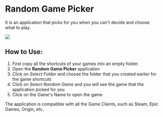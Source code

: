# Random Game Picker

It is an application that picks for you when you can't decide and choose what to play.

![](https://i.imgur.com/9lKcTbx.gif)

## How to Use:

1. First copy all the shortcuts of your games into an empty folder.
2. Open the **Random Game Picker** application
3. Click on *Select Folder* and choose the folder that you created earlier for the game shortcuts
4. Click on *Select Random Game* and you will see the game that the application picked for you
5. Click on the Game's Name to open the game

The application is compatible with all the Game Clients, such as Steam, Epic Games, Origin, etc.
